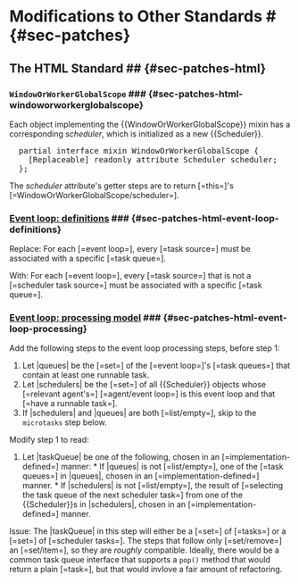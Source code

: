 # Modifications to Other Standards # {#sec-patches}

## The HTML Standard ## {#sec-patches-html}

### `WindowOrWorkerGlobalScope` ### {#sec-patches-html-windoworworkerglobalscope}

Each object implementing the {{WindowOrWorkerGlobalScope}} mixin has a corresponding
<dfn for="WindowOrWorkerGlobalScope">scheduler</dfn>, which is initialized as a new {{Scheduler}}.

<pre class='idl'>
  partial interface mixin WindowOrWorkerGlobalScope {
    [Replaceable] readonly attribute Scheduler scheduler;
  };
</pre>

The <dfn attribute for="WindowOrWorkerGlobalScope">scheduler</dfn> attribute's getter steps are to
return [=this=]'s [=WindowOrWorkerGlobalScope/scheduler=].

### <a href="https://html.spec.whatwg.org/multipage/webappapis.html#definitions-3">Event loop: definitions</a> ### {#sec-patches-html-event-loop-definitions}

Replace: For each [=event loop=], every [=task source=] must be associated with a specific [=task
queue=].

With: For each [=event loop=], every [=task source=] that is not a [=scheduler task source=] must be
associated with a specific [=task queue=].

### <a href="https://html.spec.whatwg.org/multipage/webappapis.html#event-loop-processing-model">Event loop: processing model</a> ### {#sec-patches-html-event-loop-processing}

Add the following steps to the event loop processing steps, before step 1:

  1. Let |queues| be the [=set=] of the [=event loop=]'s [=task queues=] that contain at least one
     <a for="task">runnable</a> <a for="/">task</a>.
  1. Let |schedulers| be the [=set=] of all {{Scheduler}} objects whose [=relevant agent's=]
     [=agent/event loop=] is this event loop and that [=have a runnable task=].
  1. If |schedulers| and |queues| are both [=list/empty=], skip to the <code>microtasks</code> step
     below.

Modify step 1 to read:

  1. Let |taskQueue| be one of the following, chosen in an [=implementation-defined=] manner:
    * If |queues| is not [=list/empty=], one of the [=task queues=] in |queues|, chosen in an
      [=implementation-defined=] manner.
    * If |schedulers| is not [=list/empty=], the result of [=selecting the task queue of the next
      scheduler task=] from one of the {{Scheduler}}s in |schedulers|, chosen in an
      [=implementation-defined=] manner.

Issue: The |taskQueue| in this step will either be a [=set=] of [=tasks=] or a [=set=] of
[=scheduler tasks=]. The steps that follow only [=set/remove=] an [=set/item=], so they are
*roughly* compatible. Ideally, there would be a common task queue interface that supports a `pop()`
method that would return a plain [=task=], but that would invlove a fair amount of refactoring.

